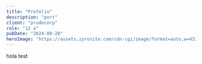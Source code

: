 ```yaml
---
title: "Profolio"
description: "port"
client: "prudecorp"
role: "12 a"
pubDate: "2024-09-20"
heroImage: "https://assets.zyrosite.com/cdn-cgi/image/format=auto,w=432,h=316,fit=crop/YrDaogOWQ0iQ8k5E/60a305f7860ffd5e31a2f4c0_antenas-telcos-Aq2BzyDaDocKlbVN.jpg"
---
```

hola test